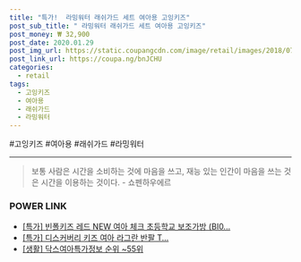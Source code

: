 ```yaml
--- 
title: "특가!  라밍워터 래쉬가드 세트 여아용 고잉키즈" 
post_sub_title: " 라밍워터 래쉬가드 세트 여아용 고잉키즈" 
post_money: ₩ 32,900 
post_date: 2020.01.29 
post_img_url: https://static.coupangcdn.com/image/retail/images/2018/07/10/12/0/68a25244-66e2-4674-964a-29483bbd9b44.jpg 
post_link_url: https://coupa.ng/bnJCHU 
categories: 
  - retail 
tags: 
  - 고잉키즈 
  - 여아용 
  - 래쉬가드 
  - 라밍워터 
--- 
```

  #고잉키즈 #여아용 #래쉬가드 #라밍워터 
<hr> 

> 보통 사람은 시간을 소비하는 것에 마음을 쓰고, 재능 있는 인간이 마음을 쓰는 것은 시간을 이용하는 것이다. - 쇼펜하우에르 


### POWER LINK

* <a href="https://blog.naver.com/santokki14/221791608359" target="_blank">[특가] 빈폴키즈 레드 NEW 여아 체크 초등학교 보조가방 (BI0...</a>
* <a href="https://blog.naver.com/an0733/221787654095" target="_blank">[특가] 디스커버리 키즈 여아 라그란 반팔 T...</a>
* <a href="https://blog.naver.com/fasyy4321/221771379826" target="_blank"> [생활] 닥스여아특가정보 순위 ~55위</a>
